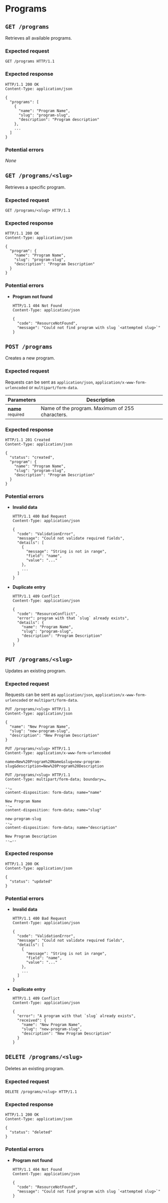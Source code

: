 # Programs

## `GET /programs`

Retrieves all available programs.

### Expected request

```
GET /programs HTTP/1.1
```

### Expected response

```
HTTP/1.1 200 OK
Content-Type: application/json

{
  "programs": [
  	{
  	  "name": "Program Name",
  	  "slug": "program-slug",
  	  "description": "Program description"
  	},
  	...
  ]
}
```

### Potential errors

*None*

## `GET /programs/<slug>`

Retrieves a specific program.

### Expected request

```
GET /programs/<slug> HTTP/1.1
```

### Expected response

```
HTTP/1.1 200 OK
Content-Type: application/json

{
  "program": {
    "name": "Program Name",
    "slug": "program-slug",
    "description": "Program Description"
  }
}
```

### Potential errors

* **Program not found**

  ```
  HTTP/1.1 404 Not Found
  Content-Type: application/json

  {
    "code": "ResourceNotFound",
    "message": "Could not find program with slug `<attempted slug>`"
  }
  ```

## `POST /programs`

Creates a new program.

### Expected request

Requests can be sent as `application/json`, `application/x-www-form-urlencoded` or `multipart/form-data`.


| **Parameters**                      | Description              |
|:------------------------------------|--------------------------|
| **name**<br><small>required</small> | Name of the program. Maximum of 255 characters.

### Expected response

```
HTTP/1.1 201 Created
Content-Type: application/json

{
  "status": "created",
  "program": {
    "name": "Program Name",
    "slug": "program-slug",
    "description": "Program Description"
  }
}
```

### Potential errors

* **Invalid data**

  ```
  HTTP/1.1 400 Bad Request
  Content-Type: application/json

  {
    "code": "ValidationError",
    "message": "Could not validate required fields",
    "details": [
      {
        "message": "String is not in range",
        "field": "name",
        "value": "..."
      },
      ...
    ]
  }
  ```

* **Duplicate entry**

  ```
  HTTP/1.1 409 Conflict
  Content-Type: application/json

  {
    "code": "ResourceConflict",
    "error": program with that `slug` already exists",
    "details": {
      "name": "Program Name",
      "slug": "program-slug",
      "description": "Program Description"
    }
  }
  ```

## `PUT /programs/<slug>`

Updates an existing program.

### Expected request

Requests can be sent as `application/json`, `application/x-www-form-urlencoded` or `multipart/form-data`.

```
PUT /programs/<slug> HTTP/1.1
Content-Type: application/json

{
  "name": "New Program Name",
  "slug": "new-program-slug",
  "description": "New Program Description"
}
```

```
PUT /programs/<slug> HTTP/1.1
Content-Type: application/x-www-form-urlencoded

name=New%20Program%20Name&slug=new-program-slug&description=New%20Program%20Description
```

```
PUT /programs/<slug> HTTP/1.1
Content-Type: multipart/form-data; boundary=…

--…
content-disposition: form-data; name="name"

New Program Name
--…
content-disposition: form-data; name="slug"

new-program-slug
--…
content-disposition: form-data; name="description"

New Program Description
--…--
```

### Expected response

```
HTTP/1.1 200 OK
Content-Type: application/json

{
  "status": "updated"
}
```

### Potential errors

* **Invalid data**

  ```
  HTTP/1.1 400 Bad Request
  Content-Type: application/json

  {
    "code": "ValidationError",
    "message": "Could not validate required fields",
    "details": [
      {
        "message": "String is not in range",
        "field": "name",
        "value": "..."
      },
      ...
    ]
  }
  ```

* **Duplicate entry**

  ```
  HTTP/1.1 409 Conflict
  Content-Type: application/json

  {
    "error": "A program with that `slug` already exists",
    "received": {
      "name": "New Program Name",
      "slug": "new-program-slug",
      "description": "New Program Description"
    }
  }
  ```

## `DELETE /programs/<slug>`

Deletes an existing program.

### Expected request

```
DELETE /programs/<slug> HTTP/1.1
```

### Expected response

```
HTTP/1.1 200 OK
Content-Type: application/json

{
  "status": "deleted"
}
```

### Potential errors

* **Program not found**

  ```
  HTTP/1.1 404 Not Found
  Content-Type: application/json

  {
    "code": "ResourceNotFound",
    "message": "Could not find program with slug `<attempted slug>`"
  }
  ```
